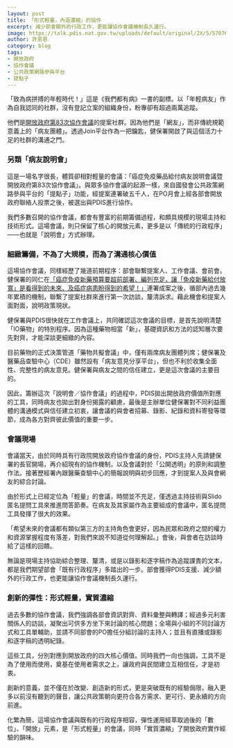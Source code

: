 ```yaml
---
layout: post
title: 「形式輕量，內涵濃縮」的協作
excerpt: 減少部會額外的行政工作，更能讓協作會議機制長久運行。
image: https://talk.pdis.nat.gov.tw/uploads/default/original/2X/5/57076c17521f19be6dce41548c27721fb9cbab86.png
author: 許恩恩
category: blog
tags:
- 開放政府
- 協作會議
- 公共政策網路參與平台
- 提點子
---
```


「致為病拼搏的年輕時代！」這是《我們都有病》一書的副標。以「年輕病友」作為自我認同的社群，沒有登記立案的組織身份，粉專卻有超過兩萬追蹤。

他們是[開放政府第83次協作會議](https://sayit.pdis.nat.gov.tw/2020-12-01-%E9%96%8B%E6%94%BE%E6%94%BF%E5%BA%9C%E7%AC%AC83%E6%AC%A1%E5%8D%94%E4%BD%9C%E6%9C%83%E8%AD%B0)的提案社群。因為他們是「網友」，而非傳統規範意義上的「病友團體」。透過Join平台作為一把鑰匙，健保署開啟了與這個活力十足的社群的溝通之門。

### 另類「病友說明會」

這是一場名字很長，體質卻相對輕量的會議：「癌症免疫藥品給付病友說明會議暨開放政府第83次協作會議」。與眾多協作會議的起源一樣，來自國發會公共政策網路參與平台的「提點子」功能，經提案連署破五千人，在PO月會上經各部會開放政府聯絡人投票之後，被選出與PDIS進行協作。

我們多數召開的協作會議，都會有豐富的前期籌備過程，和頗具規模的現場主持和技術形式。這場會議，則只保留了核心的開放元素，更多是以「傳統的行政程序」——也就是「說明會」方式辦理。

### 細緻籌備，不為了大規模，而為了溝通核心價值

這場協作會議，同樣經歷了幾道前期程序：部會聯繫提案人、工作會議、會前會。健保署的同仁在[「癌症免疫新藥預算要超前部署、編列充足，讓「免疫新藥給付放寬」是看得到的未來、及癌症病患盼得到的希望！」](https://join.gov.tw/idea/detail/819baa50-d84c-4a10-b012-40bfac120d6f)連署成案之後，循部內過去幾年累積的機制，聯繫了提案社群來進行第一次訪談，釐清訴求。藉此機會和提案人面對面，說明政策現狀。

健保署與PDIS很快就在工作會議上，共同確認這次會議的目標，是首先說明清楚「IO藥物」的特別程序。因為這種藥物相當「新」，基礎資訊和方法的認知層次要先對齊，才能深談更細緻的內容。

目前藥物的正式決策管道「藥物共擬會議」中，僅有兩席病友團體列席；健保署及醫藥品查驗中心（CDE）雖然設有「病友意見分享平台」，但也不利於收集全面性、完整性的病友意見。健保署與病友之間的信任建立，更是這次會議的主要目的。

因此，籌辦這次「說明會／協作會議」的過程中，PDIS拋出開放政府價值所對應的工具，同時病友也拋出對身份揭露的顧慮，最後是主辦單位健保署對不同利益團體的溝通模式與信任建立初衷，讓會議的與會者招募、錄影、紀錄和資料寄發等環節，成為各方對齊彼此價值的重要一步。


### 會議現場

會議當天，由於同時具有行政院開放政府協作會議的身份，PDIS主持人先請健保署的長官開場，再介紹現有的協作機制，以及會議對於「公開透明」的原則和調整作法。接著歷經署內跟醫藥查驗中心的簡報說明與初步回應，才到提案人及與會網友的綜合討論。

由於形式上已經定位為「輕量」的會議，時間並不充足，僅透過主持技術與Slido匿名提問工具來推進問答節奏。在病友及其家屬作為主要組成的會議中，匿名提問工具發揮了很大的效果。

「希望未來的會議都有類似第三方的主持角色會更好，因為民眾和政府之間的權力和資源掌握程度有落差，對我們來說不知道從何理解起。」會後，與會者在訪談時給了這樣的回饋。

無論是現場主持協助綜合整理、釐清，或是以錄影和逐字稿作為追蹤課責的文本，都是我們期望部會「既有行政程序」多踏出的一步。部會獲得PDIS支援、減少額外的行政工作，也更能讓協作會議機制長久運行。

### 創新的彈性：形式輕量，實質濃縮

過去多數的協作會議，我們強調各部會資訊對齊、資料彙整與轉譯；經過多元利害關係人的訪談，凝聚出可供多方坐下來討論的核心問題；全場與小組的不同討論方式和工具單輔助，並請不同部會的PO擔任分組討論的主持人；並且有直播或錄影和逐字稿的透明紀錄。

這些工具，分別對應到開放政府的四大核心價值。同時我們一向也強調，工具不是為了使用而使用，奠基在使用者需求之上，讓政府與民間建立互相信任，才是初衷。

創新的意義，並不僅在於改變、創造新的形式，更是突破既有的經驗侷限，融入更多以前沒有聽到的聲音，讓公共政策朝向更符合各方需求、更可行、更永續的方向前進。

化繁為簡，這場協作會議與既有的行政程序相容，彈性運用經萃取過後的「數位」、「開放」元素，是「形式輕量」的會議，同時「實質濃縮」了開放政府實作經驗的韻味。


